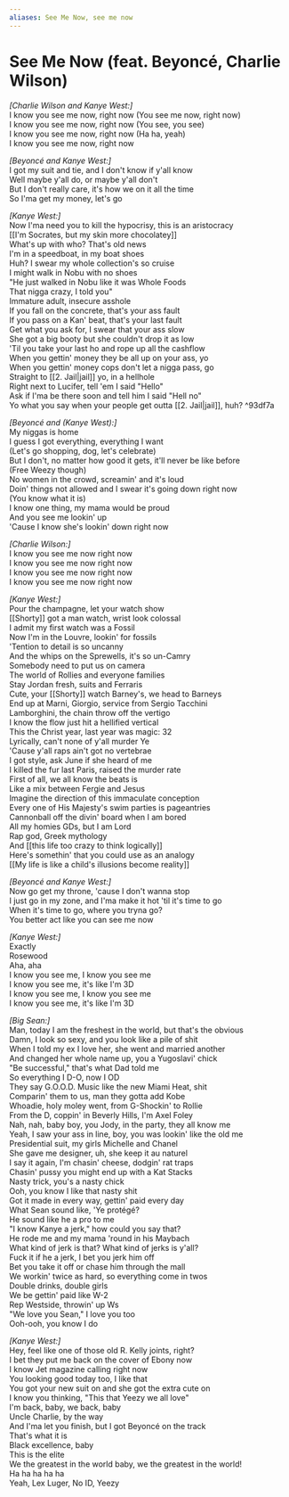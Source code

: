 ```yaml
---
aliases: See Me Now, see me now
---
```


# See Me Now (feat. Beyoncé, Charlie Wilson)

_[Charlie Wilson and Kanye West:]_  
I know you see me now, right now (You see me now, right now)  
I know you see me now, right now (You see, you see)  
I know you see me now, right now (Ha ha, yeah)  
I know you see me now, right now  

_[Beyoncé and Kanye West:]_  
I got my suit and tie, and I don't know if y'all know  
Well maybe y'all do, or maybe y'all don't  
But I don't really care, it's how we on it all the time  
So I'ma get my money, let's go  

_[Kanye West:]_  
Now I'ma need you to kill the hypocrisy, this is an aristocracy  
[[I'm Socrates, but my skin more chocolatey]]  
What's up with who? That's old news  
I'm in a speedboat, in my boat shoes  
Huh? I swear my whole collection's so cruise  
I might walk in Nobu with no shoes  
"He just walked in Nobu like it was Whole Foods  
That nigga crazy, I told you"  
Immature adult, insecure asshole  
If you fall on the concrete, that's your ass fault  
If you pass on a Kan' beat, that's your last fault  
Get what you ask for, I swear that your ass slow  
She got a big booty but she couldn't drop it as low  
'Til you take your last ho and rope up all the cashflow  
When you gettin' money they be all up on your ass, yo  
When you gettin' money cops don't let a nigga pass, go  
Straight to [[2. Jail|jail]] yo, in a hellhole  
Right next to Lucifer, tell 'em I said "Hello"  
Ask if I'ma be there soon and tell him I said "Hell no"  
Yo what you say when your people get outta [[2. Jail|jail]], huh?   ^93df7a

_[Beyoncé and (Kanye West):]_  
My niggas is home  
I guess I got everything, everything I want  
(Let's go shopping, dog, let's celebrate)  
But I don't, no matter how good it gets, it'll never be like before  
(Free Weezy though)  
No women in the crowd, screamin' and it's loud  
Doin' things not allowed and I swear it's going down right now  
(You know what it is)  
I know one thing, my mama would be proud  
And you see me lookin' up  
'Cause I know she's lookin' down right now  

_[Charlie Wilson:]_  
I know you see me now right now  
I know you see me now right now  
I know you see me now right now  
I know you see me now right now  

_[Kanye West:]_  
Pour the champagne, let your watch show  
[[Shorty]] got a man watch, wrist look colossal  
I admit my first watch was a Fossil  
Now I'm in the Louvre, lookin' for fossils  
'Tention to detail is so uncanny  
And the whips on the Sprewells, it's so un-Camry  
Somebody need to put us on camera  
The world of Rollies and everyone families  
Stay Jordan fresh, suits and Ferraris  
Cute, your [[Shorty]] watch Barney's, we head to Barneys  
End up at Marni, Giorgio, service from Sergio Tacchini  
Lamborghini, the chain throw off the vertigo  
I know the flow just hit a hellified vertical  
This the Christ year, last year was magic: 32  
Lyrically, can't none of y'all murder Ye  
'Cause y'all raps ain't got no vertebrae  
I got style, ask June if she heard of me  
I killed the fur last Paris, raised the murder rate  
First of all, we all know the beats is  
Like a mix between Fergie and Jesus  
Imagine the direction of this immaculate conception  
Every one of His Majesty's swim parties is pageantries  
Cannonball off the divin' board when I am bored  
All my homies GDs, but I am Lord  
Rap god, Greek mythology  
And [[this life too crazy to think logically]]  
Here's somethin' that you could use as an analogy  
[[My life is like a child's illusions become reality]]  

_[Beyoncé and Kanye West:]_  
Now go get my throne, 'cause I don't wanna stop  
I just go in my zone, and I'ma make it hot 'til it's time to go  
When it's time to go, where you tryna go?  
You better act like you can see me now  

_[Kanye West:]_  
Exactly  
Rosewood  
Aha, aha  
I know you see me, I know you see me  
I know you see me, it's like I'm 3D  
I know you see me, I know you see me  
I know you see me, it's like I'm 3D  

_[Big Sean:]_  
Man, today I am the freshest in the world, but that's the obvious  
Damn, I look so sexy, and you look like a pile of shit  
When I told my ex I love her, she went and married another  
And changed her whole name up, you a Yugoslavi' chick  
"Be successful," that's what Dad told me  
So everything I D-O, now I OD  
They say G.O.O.D. Music like the new Miami Heat, shit  
Comparin' them to us, man they gotta add Kobe  
Whoadie, holy moley went, from G-Shockin' to Rollie  
From the D, coppin' in Beverly Hills, I'm Axel Foley  
Nah, nah, baby boy, you Jody, in the party, they all know me  
Yeah, I saw your ass in line, boy, you was lookin' like the old me  
Presidential suit, my girls Michelle and Chanel  
She gave me designer, uh, she keep it au naturel  
I say it again, I'm chasin' cheese, dodgin' rat traps  
Chasin' pussy you might end up with a Kat Stacks  
Nasty trick, you's a nasty chick  
Ooh, you know I like that nasty shit  
Got it made in every way, gettin' paid every day  
What Sean sound like, 'Ye protégé?  
He sound like he a pro to me  
"I know Kanye a jerk," how could you say that?  
He rode me and my mama 'round in his Maybach  
What kind of jerk is that? What kind of jerks is y'all?  
Fuck it if he a jerk, I bet you jerk him off  
Bet you take it off or chase him through the mall  
We workin' twice as hard, so everything come in twos  
Double drinks, double girls  
We be gettin' paid like W-2  
Rep Westside, throwin' up Ws  
"We love you Sean," I love you too  
Ooh-ooh, you know I do  

_[Kanye West:]_  
Hey, feel like one of those old R. Kelly joints, right?  
I bet they put me back on the cover of Ebony now  
I know Jet magazine calling right now  
You looking good today too, I like that  
You got your new suit on and she got the extra cute on  
I know you thinking, "This that Yeezy we all love"  
I'm back, baby, we back, baby  
Uncle Charlie, by the way  
And I'ma let you finish, but I got Beyoncé on the track  
That's what it is  
Black excellence, baby  
This is the elite  
We the greatest in the world baby, we the greatest in the world!  
Ha ha ha ha ha  
Yeah, Lex Luger, No ID, Yeezy
